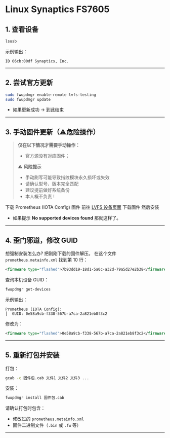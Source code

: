 # Linux Synaptics FS7605

## 1. 查看设备
```bash
lsusb
```
示例输出：
```
ID 06cb:00df Synaptics, Inc.
```

---

## 2. 尝试官方更新
```bash
sudo fwupdmgr enable-remote lvfs-testing
sudo fwupdmgr update
```

- 如果更新成功 → 到此结束  

---

## 3. 手动固件更新（⚠️危险操作）
> **仅在以下情况才需要手动操作：**  
> - 官方源没有对应固件；  
>
> ⚠️ **风险提示**  
> - 手动刷写可能导致指纹模块永久损坏或失效  
> - 请确认型号、版本完全匹配  
> - 建议提前做好系统备份
> - 本人概不负责 !

下载 Prometheus (IOTA Config) 固件
前往 [LVFS 设备页面](https://fwupd.org/lvfs/devices/com.synaptics.prometheus.0xDF_3483_500.config) 下载固件
然后安装
- 如果提示 **No supported devices found** 那就这样了。


---

## 4. 歪门邪道，修改 GUID
想强制安装怎么办? 把刚刚下载的固件解压。
在这个文件 `prometheus.metainfo.xml` 找到第 10 行：  
```xml
<firmware type="flashed">7b93dd19-18d1-5a0c-a32d-79a5d27e2b38</firmware>
```

查询本机设备 GUID：
```bash
fwupdmgr get-devices
```

示例输出：
```
Prometheus (IOTA Config):
│  GUID: 0e58a9cb-f338-567b-a7ca-2a821eb8f3c2
```

修改为：
```xml
<firmware type="flashed">0e58a9cb-f338-567b-a7ca-2a821eb8f3c2</firmware>
```

---

## 5. 重新打包并安装
打包：
```bash
gcab -c 固件包.cab 文件1 文件2 文件3 ...
```

安装：
```bash
fwupdmgr install 固件包.cab
```

请确认打包时包含：
- 修改过的 `prometheus.metainfo.xml`  
- 固件二进制文件（`.bin` 或 `.fw` 等）

---
